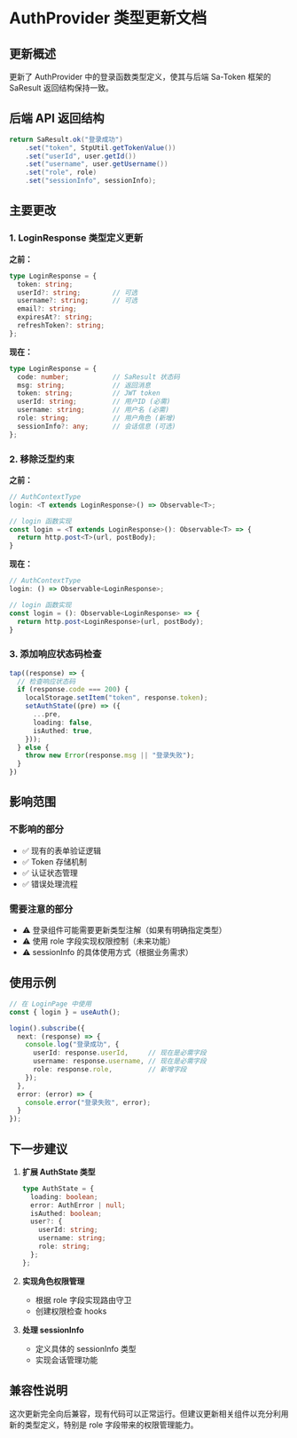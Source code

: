 # AuthProvider 类型更新文档

## 更新概述
更新了 AuthProvider 中的登录函数类型定义，使其与后端 Sa-Token 框架的 SaResult 返回结构保持一致。

## 后端 API 返回结构
```java
return SaResult.ok("登录成功")
    .set("token", StpUtil.getTokenValue())
    .set("userId", user.getId())
    .set("username", user.getUsername())
    .set("role", role)
    .set("sessionInfo", sessionInfo);
```

## 主要更改

### 1. LoginResponse 类型定义更新

**之前：**
```typescript
type LoginResponse = {
  token: string;
  userId?: string;        // 可选
  username?: string;      // 可选
  email?: string;
  expiresAt?: string;
  refreshToken?: string;
};
```

**现在：**
```typescript
type LoginResponse = {
  code: number;           // SaResult 状态码
  msg: string;            // 返回消息
  token: string;          // JWT token
  userId: string;         // 用户ID (必需)
  username: string;       // 用户名 (必需)
  role: string;           // 用户角色 (新增)
  sessionInfo?: any;      // 会话信息 (可选)
};
```

### 2. 移除泛型约束

**之前：**
```typescript
// AuthContextType
login: <T extends LoginResponse>() => Observable<T>;

// login 函数实现
const login = <T extends LoginResponse>(): Observable<T> => {
  return http.post<T>(url, postBody);
}
```

**现在：**
```typescript
// AuthContextType
login: () => Observable<LoginResponse>;

// login 函数实现
const login = (): Observable<LoginResponse> => {
  return http.post<LoginResponse>(url, postBody);
}
```

### 3. 添加响应状态码检查

```typescript
tap((response) => {
  // 检查响应状态码
  if (response.code === 200) {
    localStorage.setItem("token", response.token);
    setAuthState((pre) => ({
      ...pre,
      loading: false,
      isAuthed: true,
    }));
  } else {
    throw new Error(response.msg || "登录失败");
  }
})
```

## 影响范围

### 不影响的部分
- ✅ 现有的表单验证逻辑
- ✅ Token 存储机制
- ✅ 认证状态管理
- ✅ 错误处理流程

### 需要注意的部分
- ⚠️ 登录组件可能需要更新类型注解（如果有明确指定类型）
- ⚠️ 使用 role 字段实现权限控制（未来功能）
- ⚠️ sessionInfo 的具体使用方式（根据业务需求）

## 使用示例

```typescript
// 在 LoginPage 中使用
const { login } = useAuth();

login().subscribe({
  next: (response) => {
    console.log("登录成功", {
      userId: response.userId,     // 现在是必需字段
      username: response.username, // 现在是必需字段
      role: response.role,         // 新增字段
    });
  },
  error: (error) => {
    console.error("登录失败", error);
  }
});
```

## 下一步建议

1. **扩展 AuthState 类型**
   ```typescript
   type AuthState = {
     loading: boolean;
     error: AuthError | null;
     isAuthed: boolean;
     user?: {
       userId: string;
       username: string;
       role: string;
     };
   };
   ```

2. **实现角色权限管理**
   - 根据 role 字段实现路由守卫
   - 创建权限检查 hooks

3. **处理 sessionInfo**
   - 定义具体的 sessionInfo 类型
   - 实现会话管理功能

## 兼容性说明

这次更新完全向后兼容，现有代码可以正常运行。但建议更新相关组件以充分利用新的类型定义，特别是 role 字段带来的权限管理能力。
